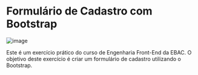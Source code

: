 # Formulário de Cadastro com Bootstrap
![image](https://github.com/user-attachments/assets/53ba9c22-d044-437a-9bb6-c590783b25ef)

Este é um exercício prático do curso de Engenharia Front-End da EBAC. O objetivo deste exercício é criar um formulário de cadastro utilizando o Bootstrap.
